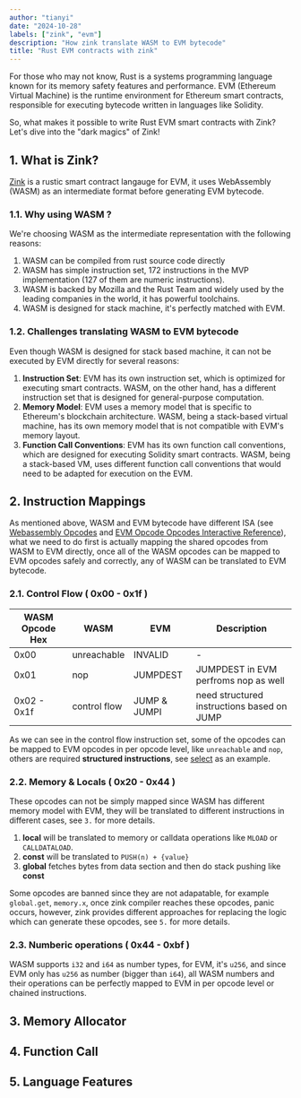 ```yaml
---
author: "tianyi"
date: "2024-10-28"
labels: ["zink", "evm"]
description: "How zink translate WASM to EVM bytecode"
title: "Rust EVM contracts with zink"
---
```


For those who may not know, Rust is a systems programming language known for its memory safety features and performance.
EVM (Ethereum Virtual Machine) is the runtime environment for Ethereum smart contracts, responsible for executing bytecode
written in languages like Solidity.

So, what makes it possible to write Rust EVM smart contracts with Zink? Let's dive into the "dark magics" of Zink!

## 1. What is Zink?

[Zink](https://github.com/zink-lang/zink) is a rustic smart contract langauge for EVM, it uses WebAssembly (WASM) as an
intermediate format before generating EVM bytecode.

### 1.1. Why using WASM ?

We're choosing WASM as the intermediate representation with the following reasons:

1. WASM can be compiled from rust source code directly
2. WASM has simple instruction set, 172 instructions in the MVP implementation (127 of them are numeric instructions).
3. WASM is backed by Mozilla and the Rust Team and widely used by the leading companies in the world, it has powerful toolchains.
4. WASM is designed for stack machine, it's perfectly matched with EVM.

### 1.2. Challenges translating WASM to EVM bytecode

Even though WASM is designed for stack based machine, it can not be executed by EVM directly for several reasons:

1. **Instruction Set**: EVM has its own instruction set, which is optimized for executing smart contracts. WASM, on the other
hand, has a different instruction set that is designed for general-purpose computation.
2. **Memory Model**: EVM uses a memory model that is specific to Ethereum's blockchain architecture. WASM, being a stack-based 
virtual machine, has its own memory model that is not compatible with EVM's memory layout.
3. **Function Call Conventions**: EVM has its own function call conventions, which are designed for executing Solidity smart 
contracts. WASM, being a stack-based VM, uses different function call conventions that would need to be adapted for execution 
on the EVM.

## 2. Instruction Mappings

As mentioned above, WASM and EVM bytecode have different ISA (see [Webassembly Opcodes][wasm-ist] and
[EVM Opcode Opcodes Interactive Reference][evm-ist]), what we need to do first is actually mapping the 
shared opcodes from WASM to EVM directly, once all of the WASM opcodes can be mapped to EVM opcodes safely
and correctly, any of WASM can be translated to EVM bytecode.

### 2.1. Control Flow ( 0x00 - 0x1f )

| WASM Opcode Hex | WASM         | EVM          | Description                                |
|-----------------|--------------|--------------|--------------------------------------------|
| 0x00            | unreachable  | INVALID      | -                                          |
| 0x01            | nop          | JUMPDEST     | JUMPDEST in EVM perfroms nop as well       |
| 0x02 - 0x1f     | control flow | JUMP & JUMPI | need structured instructions based on JUMP |

As we can see in the control flow instruction set, some of the opcodes can be mapped to EVM opcodes in per opcode level, like
`unreachable` and `nop`, others are required **structured instructions**, see [select][select] as an example.

### 2.2. Memory & Locals ( 0x20 - 0x44 )

These opcodes can not be simply mapped since WASM has different memory model with EVM, they will be translated to different
instructions in different cases, see `3.` for more details.

1. **local** will be translated to memory or calldata operations like `MLOAD` or `CALLDATALOAD`.
2. **const** will be translated to `PUSH(n) + {value}`
3. **global** fetches bytes from data section and then do stack pushing like **const**

Some opcodes are banned since they are not adapatable, for example `global.get`, `memory.x`, once zink compiler reaches these
opcodes, panic occurs, however, zink provides different approaches for replacing the logic which can generate these opcodes,
see `5.` for more details.


### 2.3. Numberic operations ( 0x44 - 0xbf )

WASM supports `i32` and `i64` as number types, for EVM, it's `u256`, and since EVM only has `u256` as number (bigger than `i64`),
all WASM numbers and their operations can be perfectly mapped to EVM in per opcode level or chained instructions.


## 3. Memory Allocator

## 4. Function Call

## 5. Language Features

[select]: https://docs.zink-lang.org/compiler/control-flow.html#select
[wasm-ist]: https://pengowray.github.io/wasm-ops/
[evm-ist]: https://www.evm.codes/
